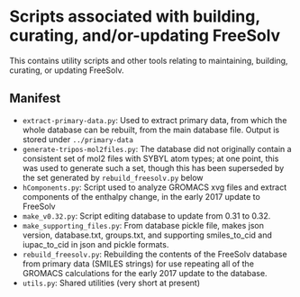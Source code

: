# Scripts associated with building, curating, and/or-updating FreeSolv

This contains utility scripts and other tools relating to maintaining, building, curating, or updating FreeSolv.

## Manifest
- `extract-primary-data.py`: Used to extract primary data, from which the whole database can be rebuilt, from the main database file. Output is stored under `../primary-data`
- `generate-tripos-mol2files.py`: The database did not originally contain a consistent set of mol2 files with SYBYL atom types; at one point, this was used to generate such a set, though this has been superseded by the set generated by `rebuild_freesolv.py` below
- `hComponents.py`: Script used to analyze GROMACS xvg files and extract components of the enthalpy change, in the early 2017 update to FreeSolv
- `make_v0.32.py`: Script editing database to update from 0.31 to 0.32.
- `make_supporting_files.py`: From database pickle file, makes json version, database.txt, groups.txt, and supporting smiles_to_cid and iupac_to_cid in json and pickle formats. 
- `rebuild_freesolv.py`: Rebuilding the contents of the FreeSolv database from primary data (SMILES strings) for use repeating all of the GROMACS calculations for the early 2017 update to the database.
- `utils.py`: Shared utilities (very short at present) 
